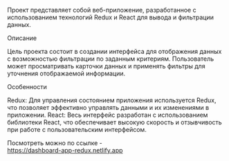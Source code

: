  Проект представляет собой веб-приложение, разработанное с использованием технологий Redux и React для вывода и фильтрации данных.

Описание

Цель проекта состоит в создании интерфейса для отображения данных с возможностью фильтрации по заданным критериям. Пользователь может просматривать карточки данных и применять фильтры для уточнения отображаемой информации.

Особенности

Redux: Для управления состоянием приложения используется Redux, что позволяет эффективно управлять данными и их изменениями в приложении.
React: Весь интерфейс разработан с использованием библиотеки React, что обеспечивает высокую скорость и отзывчивость при работе с пользовательским интерфейсом.

Посмотреть можно по ссылке - <br/> https://dashboard-app-redux.netlify.app

